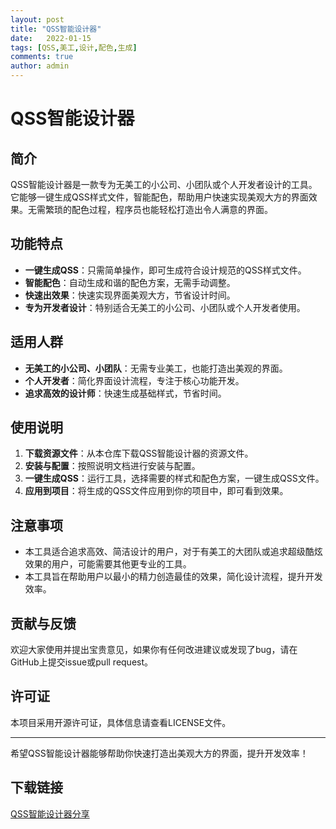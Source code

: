 ```yaml
---
layout: post
title: "QSS智能设计器"
date:   2022-01-15
tags: [QSS,美工,设计,配色,生成]
comments: true
author: admin
---
```

# QSS智能设计器

## 简介

QSS智能设计器是一款专为无美工的小公司、小团队或个人开发者设计的工具。它能够一键生成QSS样式文件，智能配色，帮助用户快速实现美观大方的界面效果。无需繁琐的配色过程，程序员也能轻松打造出令人满意的界面。

## 功能特点

- **一键生成QSS**：只需简单操作，即可生成符合设计规范的QSS样式文件。
- **智能配色**：自动生成和谐的配色方案，无需手动调整。
- **快速出效果**：快速实现界面美观大方，节省设计时间。
- **专为开发者设计**：特别适合无美工的小公司、小团队或个人开发者使用。

## 适用人群

- **无美工的小公司、小团队**：无需专业美工，也能打造出美观的界面。
- **个人开发者**：简化界面设计流程，专注于核心功能开发。
- **追求高效的设计师**：快速生成基础样式，节省时间。

## 使用说明

1. **下载资源文件**：从本仓库下载QSS智能设计器的资源文件。
2. **安装与配置**：按照说明文档进行安装与配置。
3. **一键生成QSS**：运行工具，选择需要的样式和配色方案，一键生成QSS文件。
4. **应用到项目**：将生成的QSS文件应用到你的项目中，即可看到效果。

## 注意事项

- 本工具适合追求高效、简洁设计的用户，对于有美工的大团队或追求超级酷炫效果的用户，可能需要其他更专业的工具。
- 本工具旨在帮助用户以最小的精力创造最佳的效果，简化设计流程，提升开发效率。

## 贡献与反馈

欢迎大家使用并提出宝贵意见，如果你有任何改进建议或发现了bug，请在GitHub上提交issue或pull request。

## 许可证

本项目采用开源许可证，具体信息请查看LICENSE文件。

---

希望QSS智能设计器能够帮助你快速打造出美观大方的界面，提升开发效率！

## 下载链接

[QSS智能设计器分享](https://pan.quark.cn/s/45bc1fc84030)